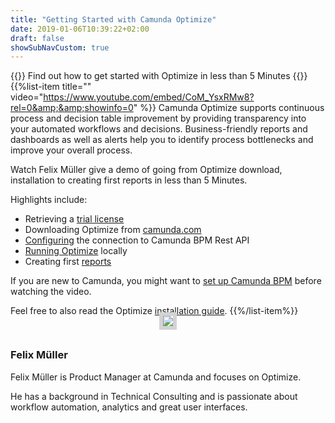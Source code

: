 ```yaml
---
title: "Getting Started with Camunda Optimize"
date: 2019-01-06T10:39:22+02:00
draft: false
showSubNavCustom: true
---
```



{{<highlight title="Getting Started with Optimize">}}
	Find out how to get started with Optimize in less than 5 Minutes
{{</highlight>}}
{{%list-item title="" video="https://www.youtube.com/embed/CoM_YsxRMw8?rel=0&amp;&amp;showinfo=0" %}}
Camunda Optimize supports continuous process and decision table improvement by providing transparency into your automated workflows and decisions. Business-friendly reports and dashboards as well as alerts help you to identify process bottlenecks and improve your overall process.

Watch Felix Müller give a demo of going from Optimize download, installation to creating first reports in less than 5 Minutes.

Highlights include:

- Retrieving a [trial license](/download/enterprise/)
- Downloading Optimize from [camunda.com](https://docs.camunda.org/enterprise/download/#camunda-optimize)
- [Configuring](https://docs.camunda.org/optimize/technical-guide/setup/configuration/#connection-to-camunda-bpm-platform) the connection to Camunda BPM Rest API
- [Running Optimize](https://docs.camunda.org/optimize/technical-guide/setup/installation/#demo-distribution-with-elasticsearch) locally
- Creating first [reports](/products/optimize/reports/)

If you are new to Camunda, you might want to [set up Camunda BPM](/learn/tutorials/) before watching the video.

Feel free to also read the Optimize [installation guide](https://docs.camunda.org/optimize/technical-guide/setup/installation/#demo-distribution-with-elasticsearch).
{{%/list-item%}}
<div class="row">
	<div class="col-sm-2" style="margin-top: -20px; margin-bottom:50px;">
		<center><img src="/img/products/optimize/felix.png" class="img img-responsive img-circle" style="border: 6px solid lightgrey"/></center>
	</div>
	<div class="col-sm-10" style="margin-top: -20px; margin-bottom:50px;">
		<h3 class="light" style="margin-top: 5px;">Felix Müller</h3>
		<p>Felix Müller is Product Manager at Camunda and focuses on Optimize.
		</p><p>He has a background in Technical Consulting and is passionate about workflow automation, analytics and great user interfaces.</p>
	</div>
</div>
